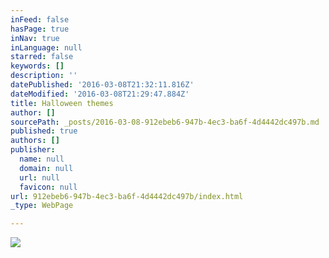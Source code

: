 ```yaml
---
inFeed: false
hasPage: true
inNav: true
inLanguage: null
starred: false
keywords: []
description: ''
datePublished: '2016-03-08T21:32:11.816Z'
dateModified: '2016-03-08T21:29:47.884Z'
title: Halloween themes
author: []
sourcePath: _posts/2016-03-08-912ebeb6-947b-4ec3-ba6f-4d4442dc497b.md
published: true
authors: []
publisher:
  name: null
  domain: null
  url: null
  favicon: null
url: 912ebeb6-947b-4ec3-ba6f-4d4442dc497b/index.html
_type: WebPage

---
```

![](https://s3-us-west-2.amazonaws.com/the-grid-img/p/0e3b629cc847e6eb1400a20edf074d9497f73787.jpg)